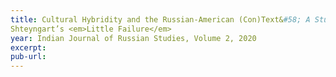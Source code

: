 ```yaml
---
title: Cultural Hybridity and the Russian-American (Con)Text&#58; A Study of Gary
Shteyngart’s <em>Little Failure</em> 
year: Indian Journal of Russian Studies, Volume 2, 2020
excerpt: 
pub-url: 
---
```

